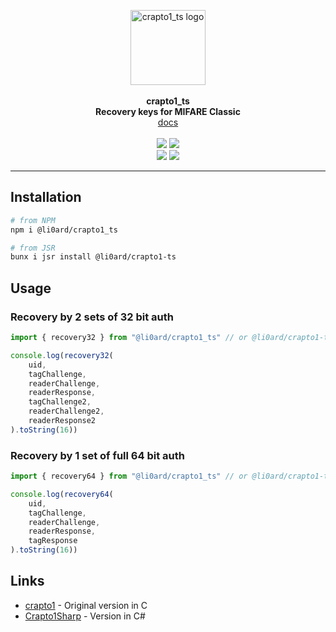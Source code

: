 <p align="center">
    <a href="https://github.com/li0ard/crapto1_ts/">
        <img src="https://habrastorage.org/webt/oa/wp/he/oawpheo7_bxovldfonmolqcgij4.png" alt="crapto1_ts logo" title="crapto1_ts" width="120" /><br>
    </a><br>
    <b>crapto1_ts</b><br>
    <b>Recovery keys for MIFARE Classic</b>
    <br>
    <a href="https://li0ard.is-cool.dev/crapto1_ts">docs</a>
    <br><br>
    <a href="https://github.com/li0ard/crapto1_ts/actions/workflows/test.yml"><img src="https://github.com/li0ard/crapto1_ts/actions/workflows/test.yml/badge.svg" /></a>
    <a href="https://github.com/li0ard/crapto1_ts/blob/main/LICENSE"><img src="https://img.shields.io/github/license/li0ard/crapto1_ts" /></a>
    <br>
    <a href="https://npmjs.com/package/@li0ard/crapto1_ts"><img src="https://img.shields.io/npm/v/@li0ard/crapto1_ts" /></a>
    <a href="https://jsr.io/@li0ard/crapto1-ts"><img src="https://jsr.io/badges/@li0ard/crapto1-ts" /></a>
    <br>
    <hr>
</p>

## Installation

```bash
# from NPM
npm i @li0ard/crapto1_ts

# from JSR
bunx i jsr install @li0ard/crapto1-ts
```

## Usage

### Recovery by 2 sets of 32 bit auth
```ts
import { recovery32 } from "@li0ard/crapto1_ts" // or @li0ard/crapto1-ts

console.log(recovery32(
    uid,
    tagChallenge,
    readerChallenge,
    readerResponse,
    tagChallenge2,
    readerChallenge2,
    readerResponse2
).toString(16))
```

### Recovery by 1 set of full 64 bit auth
```ts
import { recovery64 } from "@li0ard/crapto1_ts" // or @li0ard/crapto1-ts

console.log(recovery64(
    uid,
    tagChallenge,
    readerChallenge,
    readerResponse,
    tagResponse
).toString(16))
```

## Links
- [crapto1](https://github.com/li0ard/crapto1) - Original version in C
- [Crapto1Sharp](https://github.com/kgamecarter/Crapto1Sharp) - Version in C#